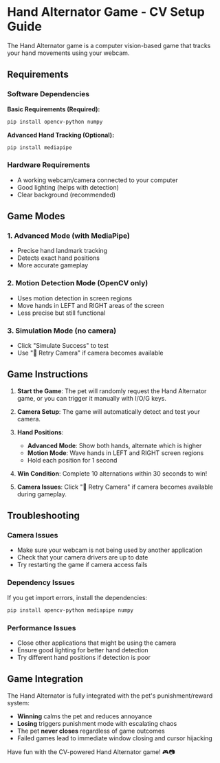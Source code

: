 # Hand Alternator Game - CV Setup Guide

The Hand Alternator game is a computer vision-based game that tracks your hand movements using your webcam.

## Requirements

### Software Dependencies
**Basic Requirements (Required):**
```bash
pip install opencv-python numpy
```

**Advanced Hand Tracking (Optional):**
```bash
pip install mediapipe
```

### Hardware Requirements
- A working webcam/camera connected to your computer
- Good lighting (helps with detection)
- Clear background (recommended)

## Game Modes

### 1. **Advanced Mode** (with MediaPipe)
- Precise hand landmark tracking
- Detects exact hand positions
- More accurate gameplay

### 2. **Motion Detection Mode** (OpenCV only)
- Uses motion detection in screen regions
- Move hands in LEFT and RIGHT areas of the screen
- Less precise but still functional

### 3. **Simulation Mode** (no camera)
- Click "Simulate Success" to test
- Use "🔄 Retry Camera" if camera becomes available

## Game Instructions

1. **Start the Game**: The pet will randomly request the Hand Alternator game, or you can trigger it manually with I/O/G keys.

2. **Camera Setup**: The game will automatically detect and test your camera.

3. **Hand Positions**: 
   - **Advanced Mode**: Show both hands, alternate which is higher
   - **Motion Mode**: Wave hands in LEFT and RIGHT screen regions
   - Hold each position for 1 second

4. **Win Condition**: Complete 10 alternations within 30 seconds to win!

5. **Camera Issues**: Click "🔄 Retry Camera" if camera becomes available during gameplay.

## Troubleshooting

### Camera Issues
- Make sure your webcam is not being used by another application
- Check that your camera drivers are up to date
- Try restarting the game if camera access fails

### Dependency Issues
If you get import errors, install the dependencies:
```bash
pip install opencv-python mediapipe numpy
```

### Performance Issues
- Close other applications that might be using the camera
- Ensure good lighting for better hand detection
- Try different hand positions if detection is poor

## Game Integration

The Hand Alternator is fully integrated with the pet's punishment/reward system:
- **Winning** calms the pet and reduces annoyance
- **Losing** triggers punishment mode with escalating chaos
- The pet **never closes** regardless of game outcomes
- Failed games lead to immediate window closing and cursor hijacking

Have fun with the CV-powered Hand Alternator game! 🎮📷

